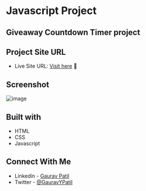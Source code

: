 # Javascript Project 

## Giveaway Countdown Timer project

## Project Site URL
- Live Site URL: [Visit here](https://countdown-timer-giveaway.netlify.app/) :rocket:

## Screenshot
![image](https://user-images.githubusercontent.com/102862547/230271768-5280d501-7285-41d1-a546-9826cd4b16b3.png)

## Built with
- HTML
- CSS
- Javascript

## Connect With Me
- Linkedin - [Gaurav Patil](https://www.linkedin.com/in/gaurav-patil301/)
- Twitter - [@GauravYPatil](https://twitter.com/GauravYPatil)
